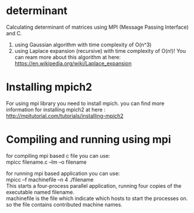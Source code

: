 # determinant
Calculating determinant of matrices using MPI (Message Passing Interface) and C.
1. using Gaussian algorithm with time complexity of O(n^3)
2. using Laplace expansion (recursive) with time complexity of O(n!)!
  You can ream more about this algorithm at here: https://en.wikipedia.org/wiki/Laplace_expansion

# Installing mpich2
For using mpi library you need to install mpich. you can find more information for installing mpich2 at here :
   http://mpitutorial.com/tutorials/installing-mpich2
   
# Compiling and running using mpi
for compiling mpi based c file you can use:  
    mpicc filename.c –lm –o filename

for running mpi based application you can use:  
    mpicc –f machinefile –n 4 ./filename  
    This starts a four-process parallel application, running four copies of the executable named filename.  
    machinefile is the file which indicate which hosts to start the processes on. so the file contains contributed machine    names.
   

